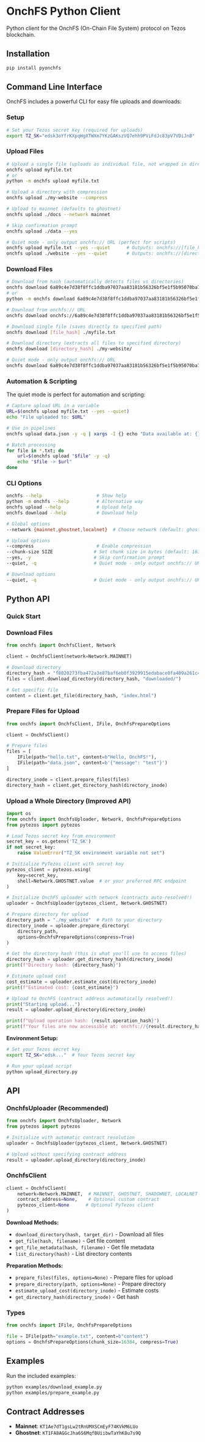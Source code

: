 # OnchFS Python Client

Python client for the OnchFS (On-Chain File System) protocol on Tezos blockchain.

## Installation

```bash
pip install pyonchfs
```

## Command Line Interface

OnchFS includes a powerful CLI for easy file uploads and downloads:

### Setup

```bash
# Set your Tezos secret key (required for uploads)
export TZ_SK="edsk3oYfrKXpqHgXTWXm7YKzGAKszVQ7ehh9PViFdJc83pV7VDiJnB"
```

### Upload Files

```bash
# Upload a single file (uploads as individual file, not wrapped in directory)
onchfs upload myfile.txt
# or
python -m onchfs upload myfile.txt

# Upload a directory with compression
onchfs upload ./my-website --compress

# Upload to mainnet (defaults to ghostnet)
onchfs upload ./docs --network mainnet

# Skip confirmation prompt
onchfs upload ./data --yes

# Quiet mode - only output onchfs:// URL (perfect for scripts)
onchfs upload myfile.txt --yes --quiet      # Outputs: onchfs://[file_hash]
onchfs upload ./website --yes --quiet       # Outputs: onchfs://[directory_hash]
```

### Download Files

```bash
# Download from hash (automatically detects files vs directories)
onchfs download 6a89c4e7d38f8ffc1ddba97037aa83181b56326bf5e1f5b95070ba7789813832 ./downloaded
# or
python -m onchfs download 6a89c4e7d38f8ffc1ddba97037aa83181b56326bf5e1f5b95070ba7789813832 ./downloaded

# Download from onchfs:// URL
onchfs download onchfs://6a89c4e7d38f8ffc1ddba97037aa83181b56326bf5e1f5b95070ba7789813832 ./downloaded

# Download single file (saves directly to specified path)
onchfs download [file_hash] ./myfile.txt

# Download directory (extracts all files to specified directory)
onchfs download [directory_hash] ./my-website/

# Quiet mode - only output onchfs:// URL
onchfs download 6a89c4e7d38f8ffc1ddba97037aa83181b56326bf5e1f5b95070ba7789813832 ./downloaded --quiet
```

### Automation & Scripting

The quiet mode is perfect for automation and scripting:

```bash
# Capture upload URL in a variable
URL=$(onchfs upload myfile.txt --yes --quiet)
echo "File uploaded to: $URL"

# Use in pipelines
onchfs upload data.json -y -q | xargs -I {} echo "Data available at: {}"

# Batch processing
for file in *.txt; do
    url=$(onchfs upload "$file" -y -q)
    echo "$file -> $url"
done
```

### CLI Options

```bash
onchfs --help                    # Show help
python -m onchfs --help          # Alternative way
onchfs upload --help             # Upload help
onchfs download --help           # Download help

# Global options
--network {mainnet,ghostnet,localnet}  # Choose network (default: ghostnet)

# Upload options
--compress                       # Enable compression
--chunk-size SIZE               # Set chunk size in bytes (default: 16384)
--yes, -y                       # Skip confirmation prompt
--quiet, -q                     # Quiet mode - only output onchfs:// URL

# Download options
--quiet, -q                     # Quiet mode - only output onchfs:// URL
```

## Python API

### Quick Start

### Download Files

```python
from onchfs import OnchfsClient, Network

client = OnchfsClient(network=Network.MAINNET)

# Download directory
directory_hash = "f8020273fba472a3e87baf6eb0f3929915edabace0fa409a261c4c4fa6684b21"
files = client.download_directory(directory_hash, "downloaded/")

# Get specific file
content = client.get_file(directory_hash, "index.html")
```

### Prepare Files for Upload

```python
from onchfs import OnchfsClient, IFile, OnchfsPrepareOptions

client = OnchfsClient()

# Prepare files
files = [
    IFile(path="hello.txt", content=b"Hello, OnchFS!"),
    IFile(path="data.json", content=b'{"message": "test"}')
]

directory_inode = client.prepare_files(files)
directory_hash = client.get_directory_hash(directory_inode)
```

### Upload a Whole Directory (Improved API)

```python
import os
from onchfs import OnchfsUploader, Network, OnchfsPrepareOptions
from pytezos import pytezos

# Load Tezos secret key from environment
secret_key = os.getenv('TZ_SK')
if not secret_key:
    raise ValueError("TZ_SK environment variable not set")

# Initialize PyTezos client with secret key
pytezos_client = pytezos.using(
    key=secret_key,
    shell=Network.GHOSTNET.value  # or your preferred RPC endpoint
)

# Initialize OnchFS uploader with network (contracts auto-resolved!)
uploader = OnchfsUploader(pytezos_client, Network.GHOSTNET)

# Prepare directory for upload
directory_path = "./my_website"  # Path to your directory
directory_inode = uploader.prepare_directory(
    directory_path,
    options=OnchfsPrepareOptions(compress=True)
)

# Get the directory hash (this is what you'll use to access files)
directory_hash = uploader.get_directory_hash(directory_inode)
print(f"Directory hash: {directory_hash}")

# Estimate upload cost
cost_estimate = uploader.estimate_cost(directory_inode)
print(f"Estimated cost: {cost_estimate}")

# Upload to OnchFS (contract address automatically resolved!)
print("Starting upload...")
result = uploader.upload_directory(directory_inode)

print(f"Upload operation hash: {result.operation_hash}")
print(f"Your files are now accessible at: onchfs://{result.directory_hash}")
```

**Environment Setup:**

```bash
# Set your Tezos secret key
export TZ_SK="edsk..."  # Your Tezos secret key

# Run your upload script
python upload_directory.py
```

## API

### OnchfsUploader (Recommended)

```python
from onchfs import OnchfsUploader, Network
from pytezos import pytezos

# Initialize with automatic contract resolution
uploader = OnchfsUploader(pytezos_client, Network.GHOSTNET)

# Upload without specifying contract address
result = uploader.upload_directory(directory_inode)
```

### OnchfsClient

```python
client = OnchfsClient(
    network=Network.MAINNET,  # MAINNET, GHOSTNET, SHADOWNET, LOCALNET
    contract_address=None,    # Optional custom contract
    pytezos_client=None      # Optional PyTezos client
)
```

**Download Methods:**

- `download_directory(hash, target_dir)` - Download all files
- `get_file(hash, filename)` - Get file content
- `get_file_metadata(hash, filename)` - Get file metadata
- `list_directory(hash)` - List directory contents

**Preparation Methods:**

- `prepare_files(files, options=None)` - Prepare files for upload
- `prepare_directory(path, options=None)` - Prepare directory
- `estimate_upload_cost(directory_inode)` - Estimate costs
- `get_directory_hash(directory_inode)` - Get hash

### Types

```python
from onchfs import IFile, OnchfsPrepareOptions

file = IFile(path="example.txt", content=b"content")
options = OnchfsPrepareOptions(chunk_size=16384, compress=True)
```

## Examples

Run the included examples:

```bash
python examples/download_example.py
python examples/prepare_example.py
```

## Contract Addresses

- **Mainnet**: `KT1Ae7dT1gsLw2tRnUMXSCmEyF74KVkM6LUo`
- **Ghostnet**: `KT1FA8AGGcJha6S6MqfBUiibwTaYhK8u7s9Q`
